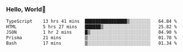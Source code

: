 
### Hello, World🐤

<!--START_SECTION:waka-->

```txt
TypeScript    13 hrs 41 mins  ████████████████▒░░░░░░░░   64.84 %
HTML          5 hrs 27 mins   ██████▒░░░░░░░░░░░░░░░░░░   25.82 %
JSON          1 hr 2 mins     █▒░░░░░░░░░░░░░░░░░░░░░░░   04.90 %
Prisma        21 mins         ▒░░░░░░░░░░░░░░░░░░░░░░░░   01.70 %
Bash          17 mins         ▒░░░░░░░░░░░░░░░░░░░░░░░░   01.34 %
```

<!--END_SECTION:waka-->
